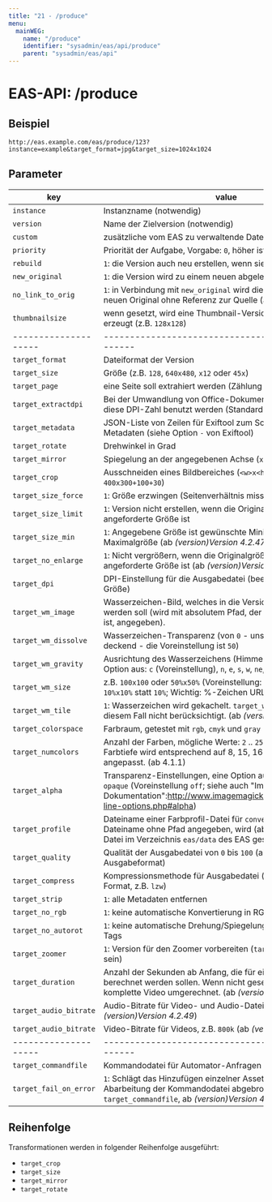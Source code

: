 ```yaml
---
title: "21 - /produce"
menu:
  mainWEG:
    name: "/produce"
    identifier: "sysadmin/eas/api/produce"
    parent: "sysadmin/eas/api"
---
```

#  EAS-API: /produce

##  Beispiel

```url
http://eas.example.com/eas/produce/123?instance=example&target_format=jpg&target_size=1024x1024
```


##  Parameter


|key|value|
|---|---|
|`instance`          |Instanzname (notwendig)|
|`version`           |Name der Zielversion (notwendig)|
|`custom`            |zusätzliche vom EAS zu verwaltende Daten|
|`priority`          |Priorität der Aufgabe, Vorgabe: `0`, höher ist wichtiger (ab 4.1.1)|
|`rebuild`           |`1`: die Version auch neu erstellen, wenn sie schon existiert|
|`new_original`      |`1`: die Version wird zu einem neuen abgeleiteten Asset|
|`no_link_to_orig`   |`1`: in Verbindung mit `new_original` wird die Version zu einem neuen Original ohne Referenz zur Quelle (ab 4.2.37)|
|`thumbnailsize`     |wenn gesetzt, wird eine Thumbnail-Version mit dieser Größe erzeugt (z.B. `128x128`)|
|--------------------|----------------------------------------------------|
|`target_format`     |Dateiformat der Version|
|`target_size`       |Größe (z.B. `128`, `640x480`, `x12` oder `45x`)|
|`target_page`       |eine Seite soll extrahiert werden (Zählung beginnt bei `0`)|
|`target_extractdpi` |Bei der Umwandlung von Office-Dokumenten in Bilder soll diese DPI-Zahl benutzt werden (Standard: `300`)|
|`target_metadata`   |JSON-Liste von Zeilen für Exiftool zum Schreiben von Metadaten (siehe Option `-` von Exiftool)|
|`target_rotate`     |Drehwinkel in Grad|
|`target_mirror`     |Spiegelung an der angegebenen Achse (`x` oder `y`)|
|`target_crop`       |Ausschneiden eines Bildbereiches (`<w>x<h>+<x>+<y>`, z.B. `400x300+100+30`)|
|`target_size_force` |`1`: Größe erzwingen (Seitenverhältnis missachten)|
|`target_size_limit` |`1`: Version nicht erstellen, wenn die Originalgröße kleiner als die angeforderte Größe ist|
|`target_size_min`   |`1`: Angegebene Größe ist gewünschte Minimal- und nicht Maximalgröße (ab *(version)Version 4.2.47*).|
|`target_no_enlarge` |`1`: Nicht vergrößern, wenn die Originalgröße kleiner als die angeforderte Größe ist (ab *(version)Version 4.2.34*).|
|`target_dpi`        |DPI-Einstellung für die Ausgabedatei (beeinflusst nicht die Größe)|
|`target_wm_image`   |Wasserzeichen-Bild, welches in die Version eingerechnet werden soll (wird mit absolutem Pfad, der für www-data lesbar ist, angegeben). |
|`target_wm_dissolve`|Wasserzeichen-Transparenz (von `0` - unsichtbar - bis `100` - deckend - die Voreinstellung ist `50`)|
|`target_wm_gravity` |Ausrichtung des Wasserzeichens (Himmelsrichtung), eine Option aus: `c` (Voreinstellung), `n`, `e`, `s`, `w`, `ne`, `nw`, `se`, `sw`|
|`target_wm_size`    |z.B. `100x100` oder `50%x50%` (Voreinstellung: `100%x100%`; Achtung: `10%x10%` statt `10%`; Wichtig: %-Zeichen URL-kodieren: `%25`)|
|`target_wm_tile`    |`1`: Wasserzeichen wird gekachelt. `target_wm_gravity` wird in diesem Fall nicht berücksichtigt. (ab *(version)Version 4.2.36*)|
|`target_colorspace` |Farbraum, getestet mit `rgb`, `cmyk` und `gray`|
|`target_numcolors`  |Anzahl der Farben, mögliche Werte: `2` .. `256`, `32k`, `64k`, `16m`. Die Farbtiefe wird entsprechend auf 8, 15, 16 bzw. 32 Bit angepasst. (ab 4.1.1)|
|`target_alpha`      |Transparenz-Einstellungen, eine Option aus `on`, `off`, `set` order `opaque` (Voreinstellung `off`; siehe auch "ImageMagick-Dokumentation":http://www.imagemagick.org/script/command-line-options.php#alpha)|
|`target_profile`    |Dateiname einer Farbprofil-Datei für `convert`. Ist nur ein Dateiname ohne Pfad angegeben, wird (ab 4.1.1) die Profil-Datei im Verzeichnis `eas/data` des EAS gesucht.|
|`target_quality`    |Qualität der Ausgabedatei von `0` bis `100` (abhängig vom Ausgabeformat)|
|`target_compress`   |Kompressionsmethode für Ausgabedatei (abhängig vom Format, z.B. `lzw`)|
|`target_strip`      |`1`: alle Metadaten entfernen|
|`target_no_rgb`     |`1`: keine automatische Konvertierung in RGB|
|`target_no_autorot` |`1`: keine automatische Drehung/Spiegelung anhand von EXIF-Tags|
|`target_zoomer`     |`1`: Version für den Zoomer vorbereiten (`target_format` muss `jpg` sein)|
|`target_duration`   |Anzahl der Sekunden ab Anfang, die für eine Video-Version berechnet werden sollen. Wenn nicht gesetzt, wird das komplette Video umgerechnet. (ab *(version)Version 4.2.32*)|
|`target_audio_bitrate` | Audio-Bitrate für Video- und Audio-Dateien, z.B. `160k` (ab *(version)Version 4.2.49*)|
|`target_audio_bitrate` | Video-Bitrate für Videos, z.B. `800k` (ab *(version)Version 4.2.49*)|
|--------------------|----------------------------------------------------|
|`target_commandfile`|Kommandodatei für Automator-Anfragen|
|`target_fail_on_error`|`1`: Schlägt das Hinzufügen einzelner Assets fehl, so wird die Abarbeitung der Kommandodatei abgebrochen (für `target_commandfile`, ab *(version)Version 4.2.33*).|

##  Reihenfolge

Transformationen werden in folgender Reihenfolge ausgeführt:
* `target_crop`
* `target_size`
* `target_mirror`
* `target_rotate`
